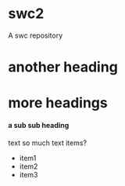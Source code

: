 # swc2
A swc repository
# another heading

# more headings
#### a sub sub heading
text so much text
items?
- item1
- item2
- item3
